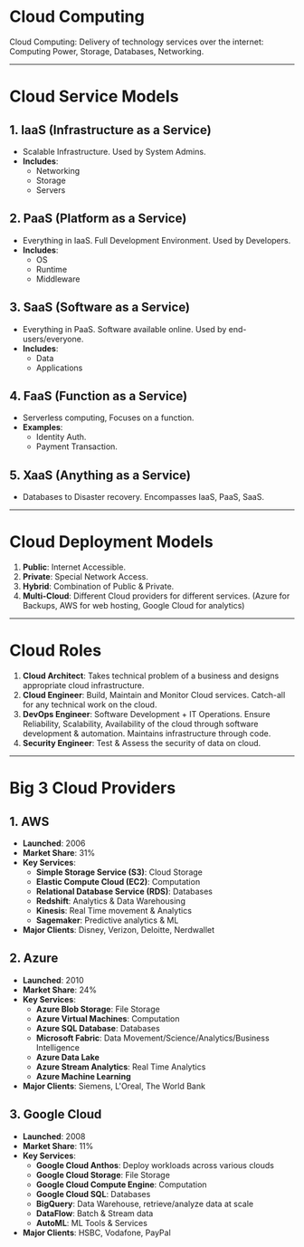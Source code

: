 # Cloud Computing

Cloud Computing: Delivery of technology services over the internet: Computing Power, Storage, Databases, Networking.

---

# Cloud Service Models

## 1. IaaS (Infrastructure as a Service)
- Scalable Infrastructure. Used by System Admins.
- **Includes**:
    - Networking
    - Storage
    - Servers

## 2. PaaS (Platform as a Service)
- Everything in IaaS. Full Development Environment. Used by Developers.
- **Includes**:
    - OS
    - Runtime
    - Middleware

## 3. SaaS (Software as a Service)
- Everything in PaaS. Software available online. Used by end-users/everyone.
- **Includes**:
    - Data
    - Applications

## 4. FaaS (Function as a Service)
- Serverless computing, Focuses on a function.
- **Examples**:
    - Identity Auth.
    - Payment Transaction.

## 5. XaaS (Anything as a Service)
- Databases to Disaster recovery. Encompasses IaaS, PaaS, SaaS.

---

# Cloud Deployment Models

1. **Public**: Internet Accessible.
2. **Private**: Special Network Access.
3. **Hybrid**: Combination of Public & Private.
4. **Multi-Cloud**: Different Cloud providers for different services. (Azure for Backups, AWS for web hosting, Google Cloud for analytics)

---

# Cloud Roles

1. **Cloud Architect**: Takes technical problem of a business and designs appropriate cloud infrastructure.
2. **Cloud Engineer**: Build, Maintain and Monitor Cloud services. Catch-all for any technical work on the cloud.
3. **DevOps Engineer**: Software Development + IT Operations. Ensure Reliability, Scalability, Availability of the cloud through software development & automation. Maintains infrastructure through code.
4. **Security Engineer**: Test & Assess the security of data on cloud.

---

# Big 3 Cloud Providers

## 1. AWS
- **Launched**: 2006
- **Market Share**: 31%
- **Key Services**:
    - **Simple Storage Service (S3)**: Cloud Storage
    - **Elastic Compute Cloud (EC2)**: Computation
    - **Relational Database Service (RDS)**: Databases
    - **Redshift**: Analytics & Data Warehousing
    - **Kinesis**: Real Time movement & Analytics
    - **Sagemaker**: Predictive analytics & ML
- **Major Clients**: Disney, Verizon, Deloitte, Nerdwallet

## 2. Azure
- **Launched**: 2010
- **Market Share**: 24%
- **Key Services**:
    - **Azure Blob Storage**: File Storage
    - **Azure Virtual Machines**: Computation
    - **Azure SQL Database**: Databases
    - **Microsoft Fabric**: Data Movement/Science/Analytics/Business Intelligence
    - **Azure Data Lake**
    - **Azure Stream Analytics**: Real Time Analytics
    - **Azure Machine Learning**
- **Major Clients**: Siemens, L'Oreal, The World Bank

## 3. Google Cloud
- **Launched**: 2008
- **Market Share**: 11%
- **Key Services**:
    - **Google Cloud Anthos**: Deploy workloads across various clouds
    - **Google Cloud Storage**: File Storage
    - **Google Cloud Compute Engine**: Computation
    - **Google Cloud SQL**: Databases
    - **BigQuery**: Data Warehouse, retrieve/analyze data at scale
    - **DataFlow**: Batch & Stream data
    - **AutoML**: ML Tools & Services
- **Major Clients**: HSBC, Vodafone, PayPal
